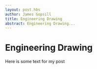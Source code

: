 ```yaml
---
layout: post.hbs
author: James Gopsill
title: Engineering Drawing
abstract: Engineering Drawing...
---
```


# Engineering Drawing

Here is some text for my post
